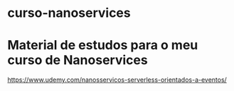 # curso-nanoservices

# Material de estudos para o meu curso de Nanoservices

https://www.udemy.com/nanosservicos-serverless-orientados-a-eventos/
